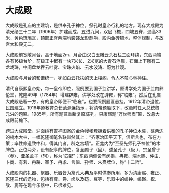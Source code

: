 # 大成殿

大成殿是孔庙的主建筑，是供奉孔子神位，祭孔时皇帝行礼的地方。现存大成殿为清光绪三十二年（1906年）扩建而成，五进九间，双层飞檐，四坡五脊，通高33米，黄色琉璃瓦，顶部正脊两端均装饰龙形鸱吻，殿内金砖铺地，整体规制，与故宫太和殿无二。

大成殿前宽敞月台，高于地面2m，月台由汉白玉雕云头石栏三面环绕，东西两端各有16级台阶，前级正中嵌有一块7米长、2米宽的大青石浮雕，石面上下雕有二龙戏珠，中间盘龙吞云吐雾、宝珠火焰、云水波涛、蔚为壮观。

大成殿与月台的和谐统一，犹如白云托扶的天上楼阁，令人不禁心弛神往。

清代自康熙皇帝始，每一皇帝即位，照例要到国子监讲学，原讲学处为国子监内彝伦堂，乾隆49年（1784年）增建辟雍，讲学处改在辟雍，称“临雍”。然后在孔庙大成殿悬匾一方，有的皇帝即便不“临雍”，也要照例题匾悬挂。1912年清帝退位，民国建立。1916年遵教育总长范源濂指示，将清帝题匾取下，改悬时任大总统黎元洪的题匾。1985年，所有题匾重新复原陈列。只康熙题“万世师表”匾，改悬大成殿前檐下。

跨进大成殿堂，迎面绣有吉祥图案的金色幔帐簇拥着供奉的孔子神位木龛，龛两边的楠木大柱，一幅乾隆御笔名联越然其上：“齐家治国平天下，信斯言也，布在方策；率性修道致中和，得其门者，辟之宫墙”。正龛内为“至圣先师孔子神位”的木牌位。正位两旁，设有配享的牌位，复圣颜子（回）、述圣孔子（伋 ）、宗圣曾子（参）、亚圣孟子（轲），称为“四配”；东西两侧设有闵损、冉雍、端木赐、仲由、卜商、有若、冉耕、宰予、冉求、言偃、孙师、朱熹牌位，称“十二哲”。

大成殿内的礼器、祭器、乐器皆为祭孔大典及平时供奉所用，多为清康熙、雍正、乾隆三代的遗物，包括有尊、爵、卣以及笾、豆等，乐器中的编钟、编磬、柷、敔、篪等在现今乐器中，已很难见。